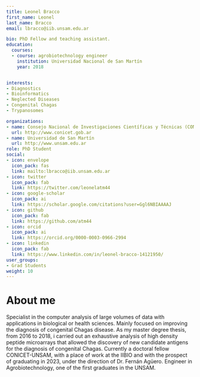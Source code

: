```yaml
---
title: Leonel Bracco 
first_name: Leonel 
last_name: Bracco
email: lbracco@iib.unsam.edu.ar

bio: PhD Fellow and teaching assistant.
education:
  courses:
  - course: agrobiotechnology engineer
    institution: Universidad Nacional de San Martín
    year: 2018


interests:
- Diagnostics
- Bioinformatics
- Neglected Diseases
- Congenital Chagas
- Trypanosomes

organizations:
- name: Consejo Nacional de Investigaciones Científicas y Técnicas (CONICET)
  url: http://www.conicet.gob.ar
- name: Universidad de San Martín
  url: http://www.unsam.edu.ar
role: PhD Student
social:
- icon: envelope
  icon_pack: fas
  link: mailto:lbracco@iib.unsam.edu.ar
- icon: twitter
  icon_pack: fab
  link: https://twitter.com/leonelatm44
- icon: google-scholar
  icon_pack: ai
  link: https://scholar.google.com/citations?user=Ggl6NBIAAAAJ
- icon: github
  icon_pack: fab
  link: https://github.com/atm44
- icon: orcid
  icon_pack: ai
  link: https://orcid.org/0000-0003-0966-2994
- icon: linkedin
  icon_pack: fab
  link: https://www.linkedin.com/in/leonel-bracco-14121950/
user_groups:
- Grad Students
weight: 10
---
```


# About me 

Specialist in the computer analysis of large volumes of data with applications in biological or health sciences. Mainly focused on improving the diagnosis of congenital Chagas disease.
As my master degree thesis, from 2016 to 2018, i carried out an exhaustive analysis of high density peptide microarrays that allowed the discovery of new candidate antigens for the diagnosis of congenital Chagas. Currently a doctoral fellow CONICET-UNSAM, with a place of work at the IIBIO and with the prospect of graduating in 2023, under the direction of Dr. Fernán Agüero. 
Engineer in Agrobiotechnology, one of the first graduates in the UNSAM.


